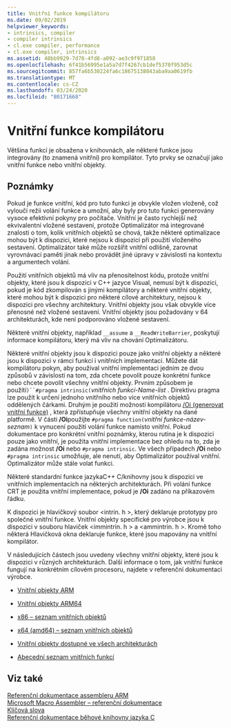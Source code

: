 ```yaml
---
title: Vnitřní funkce kompilátoru
ms.date: 09/02/2019
helpviewer_keywords:
- intrinsics, compiler
- compiler intrinsics
- cl.exe compiler, performance
- cl.exe compiler, intrinsics
ms.assetid: 48bb9929-7d78-4fd8-a092-ae3c9f971858
ms.openlocfilehash: 6f41b56995e1a5a7d7f4267cb1def5370f953d5c
ms.sourcegitcommit: 857fa6b530224fa6c18675138043aba9aa0619fb
ms.translationtype: MT
ms.contentlocale: cs-CZ
ms.lasthandoff: 03/24/2020
ms.locfileid: "80171668"
---
```

# <a name="compiler-intrinsics"></a>Vnitřní funkce kompilátoru

Většina funkcí je obsažena v knihovnách, ale některé funkce jsou integrovány (to znamená vnitřní) pro kompilátor. Tyto prvky se označují jako vnitřní funkce nebo vnitřní objekty.

## <a name="remarks"></a>Poznámky

Pokud je funkce vnitřní, kód pro tuto funkci je obvykle vložen vloženě, což vyloučí režii volání funkce a umožní, aby byly pro tuto funkci generovány vysoce efektivní pokyny pro počítače. Vnitřní je často rychlejší než ekvivalentní vložené sestavení, protože Optimalizátor má integrované znalosti o tom, kolik vnitřních objektů se chová, takže některé optimalizace mohou být k dispozici, které nejsou k dispozici při použití vloženého sestavení. Optimalizátor také může rozšířit vnitřní odlišně, zarovnat vyrovnávací paměti jinak nebo provádět jiné úpravy v závislosti na kontextu a argumentech volání.

Použití vnitřních objektů má vliv na přenositelnost kódu, protože vnitřní objekty, které jsou k dispozici v C++ jazyce Visual, nemusí být k dispozici, pokud je kód zkompilován s jinými kompilátory a některé vnitřní objekty, které mohou být k dispozici pro některé cílové architektury, nejsou k dispozici pro všechny architektury. Vnitřní objekty jsou však obvykle více přenosné než vložené sestavení. Vnitřní objekty jsou požadovány v 64 architekturách, kde není podporováno vložené sestavení.

Některé vnitřní objekty, například `__assume` a `__ReadWriteBarrier`, poskytují informace kompilátoru, který má vliv na chování Optimalizátoru.

Některé vnitřní objekty jsou k dispozici pouze jako vnitřní objekty a některé jsou k dispozici v rámci funkcí i vnitřních implementací. Můžete dát kompilátoru pokyn, aby používal vnitřní implementaci jedním ze dvou způsobů v závislosti na tom, zda chcete povolit pouze konkrétní funkce nebo chcete povolit všechny vnitřní objekty. Prvním způsobem je použití`)``#pragma intrinsic(`*vnitřních funkcí-Name-list* . Direktivu pragma lze použít k určení jednoho vnitřního nebo více vnitřních objektů oddělených čárkami. Druhým je použití možnosti kompilátoru [/Oi (generovat vnitřní funkce)](../build/reference/oi-generate-intrinsic-functions.md) , která zpřístupňuje všechny vnitřní objekty na dané platformě. V části **/Oi**použijte `#pragma function(`*vnitřní funkce-název-seznam*`)` k vynucení použití volání funkce namísto vnitřní. Pokud dokumentace pro konkrétní vnitřní poznámky, kterou rutina je k dispozici pouze jako vnitřní, je použita vnitřní implementace bez ohledu na to, zda je zadána možnost **/Oi** nebo `#pragma intrinsic`. Ve všech případech **/Oi** nebo `#pragma intrinsic` umožňuje, ale nenutí, aby Optimalizátor používal vnitřní. Optimalizátor může stále volat funkci.

Některé standardní funkce jazykaC++ C/knihovny jsou k dispozici ve vnitřních implementacích na některých architekturách. Při volání funkce CRT je použita vnitřní implementace, pokud je **/Oi** zadáno na příkazovém řádku.

K dispozici je hlavičkový soubor \<intrin. h >, který deklaruje prototypy pro společné vnitřní funkce. Vnitřní objekty specifické pro výrobce jsou k dispozici v souboru hlaviček \<immintrin. h > a \<ammintrin. h >. Kromě toho některá Hlavičková okna deklaruje funkce, které jsou mapovány na vnitřní kompilátor.

V následujících částech jsou uvedeny všechny vnitřní objekty, které jsou k dispozici v různých architekturách. Další informace o tom, jak vnitřní funkce fungují na konkrétním cílovém procesoru, najdete v referenční dokumentaci výrobce.

- [Vnitřní objekty ARM](../intrinsics/arm-intrinsics.md)

- [Vnitřní objekty ARM64](../intrinsics/arm64-intrinsics.md)

- [x86 – seznam vnitřních objektů](../intrinsics/x86-intrinsics-list.md)

- [x64 (amd64) – seznam vnitřních objektů](../intrinsics/x64-amd64-intrinsics-list.md)

- [Vnitřní objekty dostupné ve všech architekturách](../intrinsics/intrinsics-available-on-all-architectures.md)

- [Abecední seznam vnitřních funkcí](../intrinsics/alphabetical-listing-of-intrinsic-functions.md)

## <a name="see-also"></a>Viz také

[Referenční dokumentace assembleru ARM](../assembler/arm/arm-assembler-reference.md)<br/>
[Microsoft Macro Assembler – referenční dokumentace](../assembler/masm/microsoft-macro-assembler-reference.md)<br/>
[Klíčová slova](../cpp/keywords-cpp.md)<br/>
[Referenční dokumentace běhové knihovny jazyka C](../c-runtime-library/c-run-time-library-reference.md)
